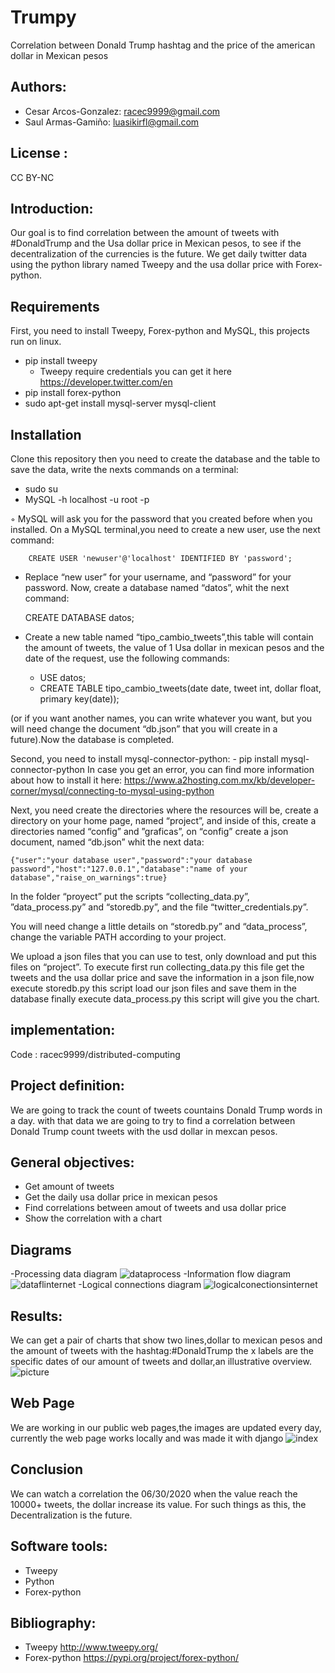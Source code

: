 # Trumpy
Correlation between Donald Trump hashtag and the price of the american dollar in Mexican pesos

## Authors: 
- Cesar Arcos-Gonzalez: racec9999@gmail.com
- Saul Armas-Gamiño: luasikirfl@gmail.com

## License : 
CC BY-NC

## Introduction: 
Our goal is to find correlation between the amount of tweets with #DonaldTrump and the Usa dollar price in Mexican pesos, to see if the decentralization of the currencies is the future. We get daily twitter data using the python library named Tweepy and the usa dollar price with Forex-python.

## Requirements
First, you need to install Tweepy, Forex-python and MySQL, this projects run on linux.
* pip install tweepy
    * Tweepy require credentials you can get it here https://developer.twitter.com/en
* pip install forex-python
* sudo apt-get install mysql-server mysql-client
    
## Installation
Clone this repository then you need to create the database and the table to save the data, write the nexts commands on a terminal:
- sudo su
- MySQL -h localhost -u root -p
	
◦ MySQL  will ask you for the password that you created before when you installed.
On a MySQL terminal,you need to create a new user, use the next command:
  
		CREATE USER 'newuser'@'localhost' IDENTIFIED BY 'password';
    
- Replace “new user” for your username, and “password” for your password.
Now, create a database named “datos”, whit the next command:

	CREATE DATABASE datos;
- Create a new table named “tipo_cambio_tweets”,this table will contain the amount of tweets, the value of 1 Usa dollar in mexican pesos and the date of the request, use the following commands:

	- USE datos;
	- CREATE TABLE tipo_cambio_tweets(date date, tweet int, dollar 	float, primary key(date));

 (or if you want another names, you can write whatever you want, but you will need change the document “db.json” that you will create in a future).Now the database is completed.

Second, you need to install mysql-connector-python:
	- pip install mysql-connector-python
In case you get an error, you can find more information about how to install it here: https://www.a2hosting.com.mx/kb/developer-corner/mysql/connecting-to-mysql-using-python

Next, you need create the directories where the resources will be, create a directory on your home page, named “project”, and inside of this, create a directories named “config” and ”graficas”, on “config” create a json document, named “db.json” whit the next data:

	{"user":"your database user","password":"your database password","host":"127.0.0.1","database":"name of your 	         database","raise_on_warnings":true}



In the folder “proyect” put the scripts “collecting_data.py”, ”data_process.py” and “storedb.py”, and the file “twitter_credentials.py”.

You will need change a little details on “storedb.py” and “data_process”, change the variable PATH according to your project.

We upload a json files that you can use to test, only download and put this files on “project”.
To execute first run collecting_data.py this file get the tweets and the usa dollar price and save the information in a json file,now execute storedb.py this script load our json files and save them in the database finally execute data_process.py this script will give you the chart.


## implementation: 
Code : racec9999/distributed-computing


## Project definition:
We are going to track the count of tweets countains Donald Trump words in a day. with that data we are going to try to find a correlation between Donald Trump count tweets with the usd dollar in mexcan pesos.

## General objectives:
- Get amount of tweets
- Get the daily usa dollar price in mexican pesos
- Find correlations between amout of tweets and usa dollar price 
- Show  the correlation with a chart

## Diagrams
-Processing data diagram
![dataprocess](https://user-images.githubusercontent.com/60860385/80925163-448b4000-8d53-11ea-9d75-fb1c3dcf8dd6.jpg)
-Information flow diagram
![dataflinternet](https://user-images.githubusercontent.com/60860385/80925268-e9a61880-8d53-11ea-8a7a-d05a0fcd7bc2.jpg)
-Logical connections diagram 
![logicalconectionsinternet](https://user-images.githubusercontent.com/60860385/80925309-473a6500-8d54-11ea-859e-360af1b81bb2.jpg)

## Results:
We can get a  pair of charts that show two lines,dollar to mexican pesos and the amount of tweets with the hashtag:#DonaldTrump
the x labels are the specific dates of our amount of tweets and dollar,an illustrative overview. 
![picture](https://user-images.githubusercontent.com/60860385/80922946-063b5400-8d46-11ea-8c93-3f2ac38ff3b7.png)

## Web Page
We are working in our public web pages,the images are updated every day, currently the web page works locally and was made it with django
![index](https://user-images.githubusercontent.com/60860385/87733612-e5f03280-c795-11ea-84a1-59c527cfcd42.jpeg)

## Conclusion
We can watch a correlation the 06/30/2020 when the value reach the 10000+ tweets, the dollar increase its value. For such things as this, the Decentralization is the future.

## Software tools:
- Tweepy
- Python
- Forex-python

## Bibliography:
- Tweepy http://www.tweepy.org/      
- Forex-python https://pypi.org/project/forex-python/

